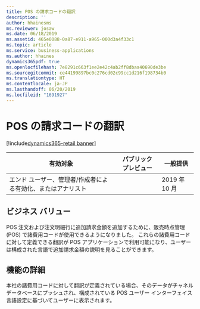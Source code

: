 ```yaml
---
title: POS の請求コードの翻訳
description: ''
author: hhainesms
ms.reviewer: josaw
ms.date: 06/18/2019
ms.assetid: 465e0088-0a87-e911-a965-000d3a4f33c1
ms.topic: article
ms.service: business-applications
ms.author: hhaines
dynamics365pdf: true
ms.openlocfilehash: 7e8291c663f1ee2e42c4ab2ff8dbaa40690de3be
ms.sourcegitcommit: ce44199897bc0c276cd02c99cc1d216f198734b0
ms.translationtype: HT
ms.contentlocale: ja-JP
ms.lasthandoff: 06/20/2019
ms.locfileid: "1691927"
---
```

# <a name="translations-for-charges-codes-in-pos"></a>POS の請求コードの翻訳
[!include[dynamics365-retail banner](../includes/dynamics365-retail.md)]

| 有効対象    |  パブリック プレビュー | 一般提供 | 
| ---------- | ---------- |---------- |
|エンド ユーザー、管理者/作成者による有効化、またはアナリスト|| 2019 年 10 月|


## <a name="business-value"></a>ビジネス バリュー
<!-- bv start -->
POS 注文および注文明細行に追加請求金額を追加するために、販売時点管理 (POS) で諸費用コードが使用できるようになりました。 これらの諸費用コードに対して定義できる翻訳が POS アプリケーションで利用可能になり、ユーザーは構成された言語で追加請求金額の説明を見ることができます。 
<!-- bv end -->



## <a name="feature-details"></a>機能の詳細
<!--feature detail start -->
本社の諸費用コードに対して翻訳が定義されている場合、そのデータがチャネル データベースにプッシュされ、構成されている POS ユーザー インターフェイス言語設定に基づいてユーザーに表示されます。
<!--feature detail end -->










